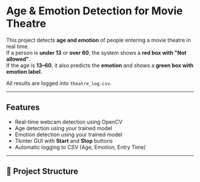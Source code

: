 # Age & Emotion Detection for Movie Theatre

This project detects **age and emotion** of people entering a movie theatre in real time.  
If a person is **under 13** or **over 60**, the system shows a **red box with "Not allowed"**.  
If the age is **13–60**, it also predicts the **emotion** and shows a **green box with emotion label**.  

All results are logged into `theatre_log.csv`.

---

## Features
- Real-time webcam detection using OpenCV
- Age detection using your trained model
- Emotion detection using your trained model
- Tkinter GUI with **Start** and **Stop** buttons
- Automatic logging to CSV (Age, Emotion, Entry Time)

---

## 📂 Project Structure
